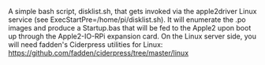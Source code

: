 A simple bash script, disklist.sh, that gets invoked via the apple2driver Linux service (see ExecStartPre=/home/pi/disklist.sh). It will enumerate the .po images and produce a Startup.bas that will be fed to the Apple2 upon boot up through the Apple2-IO-RPi expansion card. On the Linux server side, you will need fadden's Ciderpress utilities for Linux: https://github.com/fadden/ciderpress/tree/master/linux
